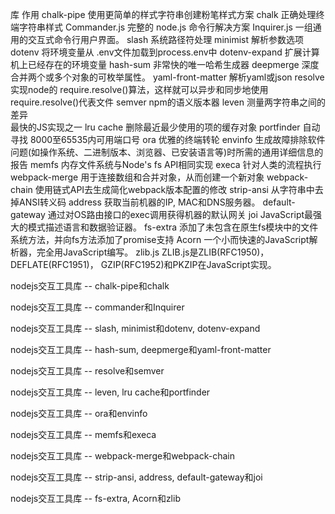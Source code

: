 库	          作用
chalk-pipe	使用更简单的样式字符串创建粉笔样式方案
chalk	正确处理终端字符串样式
Commander.js	完整的 node.js 命令行解决方案
Inquirer.js	一组通用的交互式命令行用户界面。
slash	系统路径符处理
minimist	解析参数选项
dotenv	将环境变量从 .env文件加载到process.env中
dotenv-expand	扩展计算机上已经存在的环境变量
hash-sum	非常快的唯一哈希生成器
deepmerge	深度合并两个或多个对象的可枚举属性。
yaml-front-matter	解析yaml或json
resolve	实现node的 require.resolve()算法，这样就可以异步和同步地使用require.resolve()代表文件
semver	npm的语义版本器
leven	测量两字符串之间的差异<br/>最快的JS实现之一
lru cache	删除最近最少使用的项的缓存对象
portfinder	自动寻找 8000至65535内可用端口号
ora	优雅的终端转轮
envinfo	生成故障排除软件问题(如操作系统、二进制版本、浏览器、已安装语言等)时所需的通用详细信息的报告
memfs	内存文件系统与Node's fs API相同实现
execa	针对人类的流程执行
webpack-merge	用于连接数组和合并对象，从而创建一个新对象
webpack-chain	使用链式API去生成简化webpack版本配置的修改
strip-ansi	从字符串中去掉ANSI转义码
address	获取当前机器的IP, MAC和DNS服务器。
default-gateway	通过对OS路由接口的exec调用获得机器的默认网关
joi	JavaScript最强大的模式描述语言和数据验证器。
fs-extra	添加了未包含在原生fs模块中的文件系统方法，并向fs方法添加了promise支持
Acorn	一个小而快速的JavaScript解析器，完全用JavaScript编写。
zlib.js	ZLIB.js是ZLIB(RFC1950)， DEFLATE(RFC1951)， GZIP(RFC1952)和PKZIP在JavaScript实现。

nodejs交互工具库 -- chalk-pipe和chalk

nodejs交互工具库 -- commander和Inquirer

nodejs交互工具库 -- slash, minimist和dotenv, dotenv-expand

nodejs交互工具库 -- hash-sum, deepmerge和yaml-front-matter

nodejs交互工具库 -- resolve和semver

nodejs交互工具库 -- leven, lru cache和portfinder

nodejs交互工具库 -- ora和envinfo

nodejs交互工具库 -- memfs和execa

nodejs交互工具库 -- webpack-merge和webpack-chain

nodejs交互工具库 -- strip-ansi, address, default-gateway和joi

nodejs交互工具库 -- fs-extra, Acorn和zlib

 